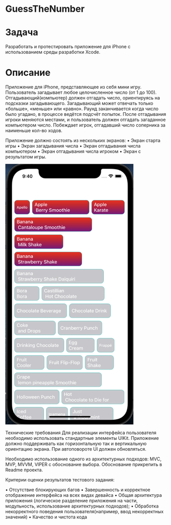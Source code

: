 # GuessTheNumber

# Задача
Разработать и протестировать приложение для iPhone с
использованием среды разработки Xcode.

# Описание
Приложение для iPhone, представляющее из себя мини игру.
Пользователь загадывает любое целочисленное число (от 1 до 100).
Отгадывающий(компьютер) должен отгадать число, ориентируясь на
подсказки загадывающего.
Загадывающий может отвечать только «больше», «меньше» или
«равно».
Раунд заканчивается когда число было угадано, в процессе ведётся
подсчёт попыток.
После отгадывания игроки меняются местами, и пользователь должен
отгадать загаданное компьютером число.
Побеждает игрок, отгадавший число соперника за наименьше кол-во
ходов.

Приложение должно состоять из нескольких экранов:
• Экран старта игры
• Экран загадывания числа
• Экран отгадывания числа компьютером
• Экран отгадывания числа игроком
• Экран с результатом игры.

<img width="400" alt="example" src="https://raw.githubusercontent.com/semjonG/CocktailList/main/screenShot1.png"><br>

Технические требования
Для реализации интерфейса пользователя необходимо
использовать стандартные элементы UIKit.
Приложение должно поддерживать как горизонтальную так и
вертикальную ориентацию экрана. При автоповороте UI
должен обновляться.

Необходимо использование одного из архитектурных
подходов: MVC, MVP, MVVM, VIPER c обоснование выбора.
Обоснование прикрепить в Readme проекта.

Критерии оценки результатов
тестового задания:

• Отсутствие блокирующих багов
• Завершенность и корректное отображение интерфейса на
всех видах девайса
• Общая архитектура приложения (логическое разделение
приложения на части, модульность, использование
архитектурных подходов);
• Обработка некорректного поведения
пользователя(например, ввод некорректных значений)
• Качество и чистота кода
